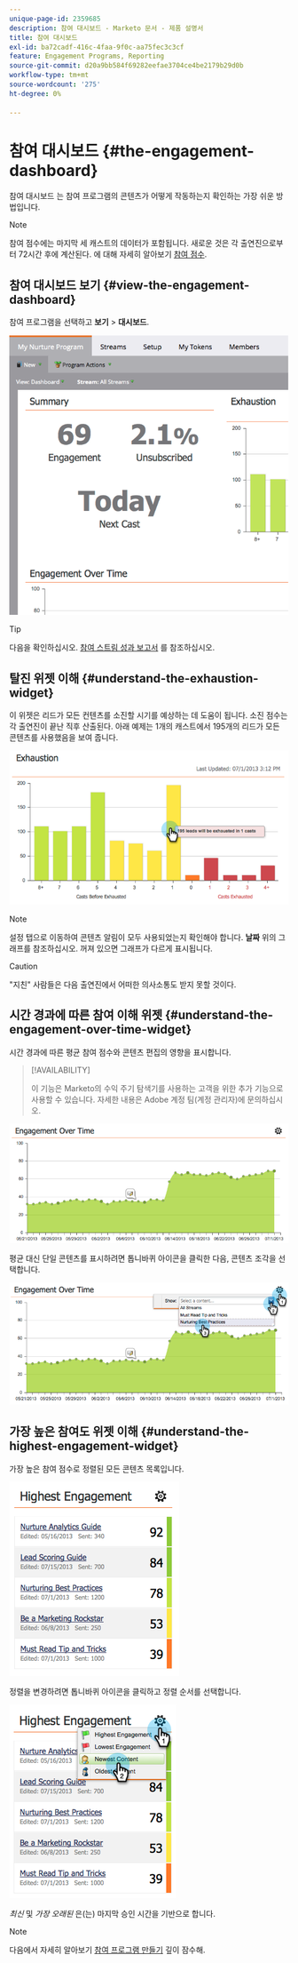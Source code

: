 ```yaml
---
unique-page-id: 2359685
description: 참여 대시보드 - Marketo 문서 - 제품 설명서
title: 참여 대시보드
exl-id: ba72cadf-416c-4faa-9f0c-aa75fec3c3cf
feature: Engagement Programs, Reporting
source-git-commit: d20a9bb584f69282eefae3704ce4be2179b29d0b
workflow-type: tm+mt
source-wordcount: '275'
ht-degree: 0%

---
```


# 참여 대시보드 {#the-engagement-dashboard}

참여 대시보드 는 참여 프로그램의 콘텐츠가 어떻게 작동하는지 확인하는 가장 쉬운 방법입니다.

>[!NOTE]
>
>참여 점수에는 마지막 세 캐스트의 데이터가 포함됩니다. 새로운 것은 각 출연진으로부터 72시간 후에 계산된다. 에 대해 자세히 알아보기 [참여 점수](/help/marketo/product-docs/email-marketing/drip-nurturing/reports-and-notifications/understanding-the-engagement-score.md).

## 참여 대시보드 보기 {#view-the-engagement-dashboard}

참여 프로그램을 선택하고 **보기** > **대시보드**.

![](assets/image2014-9-15-16-3a42-3a41.png)

>[!TIP]
>
>다음을 확인하십시오. [참여 스트림 성과 보고서](/help/marketo/product-docs/email-marketing/drip-nurturing/reports-and-notifications/engagement-stream-performance-report.md) 를 참조하십시오.

## 탈진 위젯 이해 {#understand-the-exhaustion-widget}

이 위젯은 리드가 모든 컨텐츠를 소진할 시기를 예상하는 데 도움이 됩니다. 소진 점수는 각 출연진이 끝난 직후 산출된다. 아래 예제는 1개의 캐스트에서 195개의 리드가 모든 콘텐츠를 사용했음을 보여 줍니다.

![](assets/image2014-9-15-16-3a45-3a10.png)

>[!NOTE]
>
>설정 탭으로 이동하여 콘텐츠 알림이 모두 사용되었는지 확인해야 합니다. **날짜** 위의 그래프를 참조하십시오. 꺼져 있으면 그래프가 다르게 표시됩니다.

>[!CAUTION]
>
>&quot;지친&quot; 사람들은 다음 출연진에서 어떠한 의사소통도 받지 못할 것이다.

## 시간 경과에 따른 참여 이해 위젯 {#understand-the-engagement-over-time-widget}

시간 경과에 따른 평균 참여 점수와 콘텐츠 편집의 영향을 표시합니다.

>[!AVAILABILITY]
>
>이 기능은 Marketo의 수익 주기 탐색기를 사용하는 고객을 위한 추가 기능으로 사용할 수 있습니다. 자세한 내용은 Adobe 계정 팀(계정 관리자)에 문의하십시오.

![](assets/image2014-9-15-16-3a45-3a50.png)

평균 대신 단일 콘텐츠를 표시하려면 톱니바퀴 아이콘을 클릭한 다음, 콘텐츠 조각을 선택합니다.

![](assets/image2014-9-15-16-3a46-3a45.png)

## 가장 높은 참여도 위젯 이해 {#understand-the-highest-engagement-widget}

가장 높은 참여 점수로 정렬된 모든 콘텐츠 목록입니다.

![](assets/image2014-9-15-16-3a46-3a54.png)

정렬을 변경하려면 톱니바퀴 아이콘을 클릭하고 정렬 순서를 선택합니다.

![](assets/image2014-9-15-16-3a46-3a58.png)

_최신_ 및 _가장 오래된_ 은(는) 마지막 승인 시간을 기반으로 합니다.

>[!NOTE]
>
>다음에서 자세히 알아보기 [참여 프로그램 만들기](/help/marketo/product-docs/email-marketing/drip-nurturing/creating-an-engagement-program/create-an-engagement-program.md) 깊이 잠수해.
